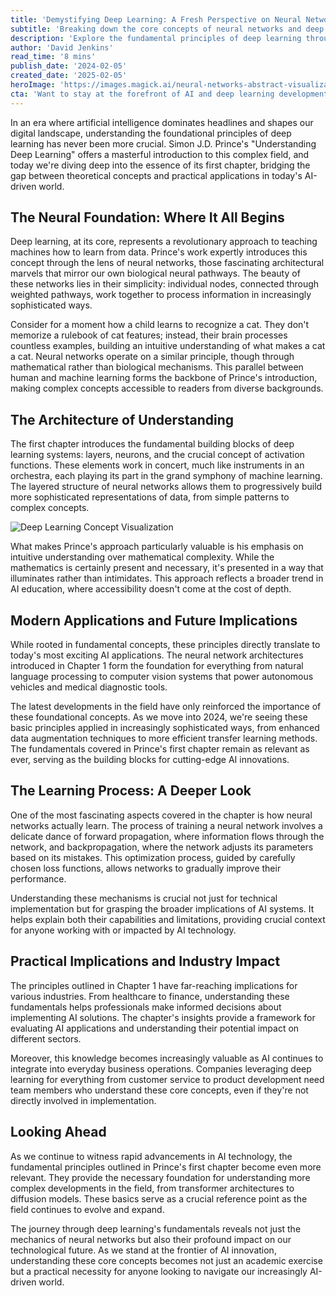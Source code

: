 ```yaml
---
title: 'Demystifying Deep Learning: A Fresh Perspective on Neural Networks'' Fundamentals'
subtitle: 'Breaking down the core concepts of neural networks and deep learning'
description: 'Explore the fundamental principles of deep learning through Simon J.D. Prince''s groundbreaking work, examining how neural networks mirror human learning processes and form the foundation of modern AI applications. This comprehensive overview bridges theoretical concepts with practical applications, making complex AI concepts accessible while maintaining technical depth.'
author: 'David Jenkins'
read_time: '8 mins'
publish_date: '2024-02-05'
created_date: '2025-02-05'
heroImage: 'https://images.magick.ai/neural-networks-abstract-visualization.jpg'
cta: 'Want to stay at the forefront of AI and deep learning developments? Follow us on LinkedIn for daily insights, expert analysis, and the latest trends in artificial intelligence and neural networks.'
---
```


In an era where artificial intelligence dominates headlines and shapes our digital landscape, understanding the foundational principles of deep learning has never been more crucial. Simon J.D. Prince's "Understanding Deep Learning" offers a masterful introduction to this complex field, and today we're diving deep into the essence of its first chapter, bridging the gap between theoretical concepts and practical applications in today's AI-driven world.

## The Neural Foundation: Where It All Begins

Deep learning, at its core, represents a revolutionary approach to teaching machines how to learn from data. Prince's work expertly introduces this concept through the lens of neural networks, those fascinating architectural marvels that mirror our own biological neural pathways. The beauty of these networks lies in their simplicity: individual nodes, connected through weighted pathways, work together to process information in increasingly sophisticated ways.

Consider for a moment how a child learns to recognize a cat. They don't memorize a rulebook of cat features; instead, their brain processes countless examples, building an intuitive understanding of what makes a cat a cat. Neural networks operate on a similar principle, though through mathematical rather than biological mechanisms. This parallel between human and machine learning forms the backbone of Prince's introduction, making complex concepts accessible to readers from diverse backgrounds.

## The Architecture of Understanding

The first chapter introduces the fundamental building blocks of deep learning systems: layers, neurons, and the crucial concept of activation functions. These elements work in concert, much like instruments in an orchestra, each playing its part in the grand symphony of machine learning. The layered structure of neural networks allows them to progressively build more sophisticated representations of data, from simple patterns to complex concepts.

![Deep Learning Concept Visualization](https://i.magick.ai/PIXE/1738805266448_magick_img.webp)

What makes Prince's approach particularly valuable is his emphasis on intuitive understanding over mathematical complexity. While the mathematics is certainly present and necessary, it's presented in a way that illuminates rather than intimidates. This approach reflects a broader trend in AI education, where accessibility doesn't come at the cost of depth.

## Modern Applications and Future Implications

While rooted in fundamental concepts, these principles directly translate to today's most exciting AI applications. The neural network architectures introduced in Chapter 1 form the foundation for everything from natural language processing to computer vision systems that power autonomous vehicles and medical diagnostic tools.

The latest developments in the field have only reinforced the importance of these foundational concepts. As we move into 2024, we're seeing these basic principles applied in increasingly sophisticated ways, from enhanced data augmentation techniques to more efficient transfer learning methods. The fundamentals covered in Prince's first chapter remain as relevant as ever, serving as the building blocks for cutting-edge AI innovations.

## The Learning Process: A Deeper Look

One of the most fascinating aspects covered in the chapter is how neural networks actually learn. The process of training a neural network involves a delicate dance of forward propagation, where information flows through the network, and backpropagation, where the network adjusts its parameters based on its mistakes. This optimization process, guided by carefully chosen loss functions, allows networks to gradually improve their performance.

Understanding these mechanisms is crucial not just for technical implementation but for grasping the broader implications of AI systems. It helps explain both their capabilities and limitations, providing crucial context for anyone working with or impacted by AI technology.

## Practical Implications and Industry Impact

The principles outlined in Chapter 1 have far-reaching implications for various industries. From healthcare to finance, understanding these fundamentals helps professionals make informed decisions about implementing AI solutions. The chapter's insights provide a framework for evaluating AI applications and understanding their potential impact on different sectors.

Moreover, this knowledge becomes increasingly valuable as AI continues to integrate into everyday business operations. Companies leveraging deep learning for everything from customer service to product development need team members who understand these core concepts, even if they're not directly involved in implementation.

## Looking Ahead

As we continue to witness rapid advancements in AI technology, the fundamental principles outlined in Prince's first chapter become even more relevant. They provide the necessary foundation for understanding more complex developments in the field, from transformer architectures to diffusion models. These basics serve as a crucial reference point as the field continues to evolve and expand.

The journey through deep learning's fundamentals reveals not just the mechanics of neural networks but also their profound impact on our technological future. As we stand at the frontier of AI innovation, understanding these core concepts becomes not just an academic exercise but a practical necessity for anyone looking to navigate our increasingly AI-driven world.